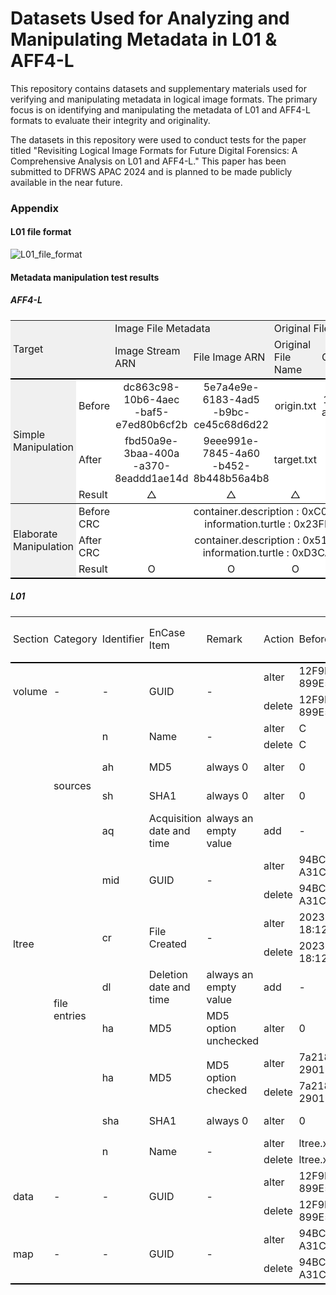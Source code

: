 # Datasets Used for Analyzing and Manipulating Metadata in L01 & AFF4-L

This repository contains datasets and supplementary materials used for verifying and manipulating metadata in logical image formats. The primary focus is on identifying and manipulating the metadata of L01 and AFF4-L formats to evaluate their integrity and originality.

The datasets in this repository were used to conduct tests for the paper titled "Revisiting Logical Image Formats for Future Digital Forensics: A Comprehensive Analysis on L01 and AFF4-L." This paper has been submitted to DFRWS APAC 2024 and is planned to be made publicly available in the near future.

### Appendix

#### L01 file format
![L01_file_format](https://github.com/ggeng2/Logical_Image_Dataset/assets/98377556/2c1d5b7b-3dd7-47c6-8bd4-bfc5f0a9f23f)

#### Metadata manipulation test results

##### AFF4-L
<table style="border-collapse: collapse; border: none; border-spacing: 0px;">
	<tr>
		<td rowspan="2" colspan="2" style="border-bottom: 2px solid black; padding-right: 3pt; padding-left: 3pt; background-color: #f0f0f0;">
			Target
		</td>
		<td colspan="2" style="border-bottom: 0px solid black; padding-right: 3pt; padding-left: 3pt; background-color: #f0f0f0;">
			Image File Metadata
		</td>
		<td colspan="2" style="border-bottom: 0px solid black; padding-right: 3pt; padding-left: 3pt; background-color: #f0f0f0;">
			Original File Metadata
		</td>
	</tr>
	<tr>
		<td style="border-bottom: 2px solid black; padding-right: 3pt; padding-left: 3pt; background-color: #f0f0f0;">
			Image Stream ARN
		</td>
		<td style="border-bottom: 2px solid black; padding-right: 3pt; padding-left: 3pt; background-color: #f0f0f0;">
			File Image ARN
		</td>
		<td style="border-bottom: 2px solid black; padding-right: 3pt; padding-left: 3pt; background-color: #f0f0f0;">
			Original File Name
		</td>
		<td style="border-bottom: 2px solid black; padding-right: 3pt; padding-left: 3pt; background-color: #f0f0f0;">
			Original File Hash (SHA1)
		</td>
	</tr>
	<tr>
		<td rowspan="3" style="border-bottom: 1px solid black; padding-right: 3pt; padding-left: 3pt; background-color: #f0f0f0;">
			Simple
			<br>
			Manipulation
		</td>
		<td style="border-bottom-color: rgb(0, 0, 0); padding-right: 3pt; padding-left: 3pt; background-color: #ffffff;">
			Before
		</td>
		<td style="border-bottom-color: rgb(0, 0, 0); text-align: center; padding-right: 3pt; padding-left: 3pt; background-color: #ffffff;">
			dc863c98-10b6-4aec
			<br>
			-baf5-e7ed80b6cf2b
		</td>
		<td style="border-bottom-color: rgb(0, 0, 0); text-align: center; padding-right: 3pt; padding-left: 3pt; background-color: #ffffff;">
			5e7a4e9e-6183-4ad5
			<br>
			-b9bc-ce45c68d6d22
		</td>
		<td style="border-bottom-color: rgb(0, 0, 0); text-align: center; padding-right: 3pt; padding-left: 3pt; background-color: #ffffff;">
			origin.txt
		</td>
		<td style="border-bottom-color: rgb(0, 0, 0); text-align: center; padding-right: 3pt; padding-left: 3pt; background-color: #ffffff;">
			1a96f202899f9c37a8b0
			<br>
			ac324525b9e8f67e0513
		</td>
	</tr>
	<tr>
		<td style="padding-right: 3pt; padding-left: 3pt; background-color: #ffffff;">
			After
		</td>
		<td style="text-align: center; padding-right: 3pt; padding-left: 3pt; background-color: #ffffff;">
			fbd50a9e-3baa-400a
			<br>
			-a370-8eaddd1ae14d
		</td>
		<td style="text-align: center; padding-right: 3pt; padding-left: 3pt; background-color: #ffffff;">
			9eee991e-7845-4a60
			<br>
			-b452-8b448b56a4b8
		</td>
		<td style="text-align: center; padding-right: 3pt; padding-left: 3pt; background-color: #ffffff;">
			target.txt
		</td>
		<td style="text-align: center; padding-right: 3pt; padding-left: 3pt; background-color: #ffffff;">
			0xFF
		</td>
	</tr>
	<tr>
		<td style="border-bottom: 1px solid black; border-top-color: rgb(0, 0, 0); padding-right: 3pt; padding-left: 3pt; background-color: #ffffff;">
			Result
		</td>
		<td style="border-bottom: 1px solid black; border-top-color: rgb(0, 0, 0); text-align: center; padding-right: 3pt; padding-left: 3pt; background-color: #ffffff;">
			△
		</td>
		<td style="border-bottom: 1px solid black; border-top-color: rgb(0, 0, 0); text-align: center; padding-right: 3pt; padding-left: 3pt; background-color: #ffffff;">
			△
		</td>
		<td style="border-bottom: 1px solid black; border-top-color: rgb(0, 0, 0); text-align: center; padding-right: 3pt; padding-left: 3pt; background-color: #ffffff;">
			△
		</td>
		<td style="border-bottom: 1px solid black; border-top-color: rgb(0, 0, 0); text-align: center; padding-right: 3pt; padding-left: 3pt; background-color: #ffffff;">
			△
		</td>
	</tr>
	<tr>
		<td rowspan="3" style="border-bottom: 2px solid black; padding-right: 3pt; padding-left: 3pt; background-color: #f0f0f0;">
			Elaborate
			<br>
			Manipulation
		</td>
		<td style="padding-right: 3pt; padding-left: 3pt; background-color: #ffffff;">
			Before
			<br>
			CRC
		</td>
		<td colspan="4" style="text-align: center; padding-right: 3pt; padding-left: 3pt; background-color: #ffffff;">
			container.description : 0xC065AB16
			<br>
			information.turtle : 0x23FDE4FA
		</td>
	</tr>
	<tr>
		<td style="border-top-color: rgb(0, 0, 0); border-bottom-color: rgb(0, 0, 0); padding-right: 3pt; padding-left: 3pt; background-color: #ffffff;">
			After
			<br>
			CRC
		</td>
		<td colspan="4" style="border-top-color: rgb(0, 0, 0); border-bottom-color: rgb(0, 0, 0); text-align: center; padding-right: 3pt; padding-left: 3pt; background-color: #ffffff;">
			container.description : 0x51642E60
			<br>
			information.turtle : 0xD3CA6135
		</td>
	</tr>
	<tr>
		<td style="border-bottom: 2px solid black; padding-right: 3pt; padding-left: 3pt; background-color: #ffffff;">
			Result
		</td>
		<td style="text-align: center; border-bottom: 2px solid black; padding-right: 3pt; padding-left: 3pt; background-color: #ffffff;">
			O
		</td>
		<td style="text-align: center; border-bottom: 2px solid black; padding-right: 3pt; padding-left: 3pt; background-color: #ffffff;">
			O
		</td>
		<td style="text-align: center; border-bottom: 2px solid black; padding-right: 3pt; padding-left: 3pt; background-color: #ffffff;">
			O
		</td>
		<td style="text-align: center; border-bottom: 2px solid black; padding-right: 3pt; padding-left: 3pt; background-color: #ffffff;">
			O
		</td>
	</tr>
</table>

##### L01
<table style="border-collapse: collapse; border: none; border-spacing: 0px;">
	<tr>
		<td rowspan="2" style="border-bottom: 2px solid black; padding-right: 3pt; padding-left: 3pt;">
			Section
		</td>
		<td rowspan="2" style="border-bottom: 2px solid black; padding-right: 3pt; padding-left: 3pt;">
			Category
		</td>
		<td rowspan="2" style="border-bottom: 2px solid black; padding-right: 3pt; padding-left: 3pt;">
			Identifier
		</td>
		<td rowspan="2" style="border-bottom: 2px solid black; padding-right: 3pt; padding-left: 3pt;">
			EnCase
			<br>
			Item
		</td>
		<td rowspan="2" style="border-bottom: 2px solid black; padding-right: 3pt; padding-left: 3pt;">
			Remark
		</td>
		<td rowspan="2" style="border-bottom: 2px solid black; padding-right: 3pt; padding-left: 3pt;">
			Action
		</td>
		<td rowspan="2" style="border-bottom: 2px solid black; padding-right: 3pt; padding-left: 3pt;">
			Before
		</td>
		<td rowspan="2" style="border-bottom: 2px solid black; padding-right: 3pt; padding-left: 3pt;">
			After
		</td>
		<td colspan="2" style="border-bottom: 0px solid rgb(0, 0, 0); padding-right: 3pt; padding-left: 3pt;">
			Result
		</td>
	</tr>
	<tr>
		<td style="border-bottom: 2px solid black; padding-right: 3pt; padding-left: 3pt;">
			Simple
			<br>
			Manipulation
		</td>
		<td style="border-bottom: 2px solid black; padding-right: 3pt; padding-left: 3pt;">
			Elaborate
			<br>
			Manipulation
		</td>
	</tr>
	<tr>
		<td rowspan="2" style="border-bottom: 0px solid rgb(0, 0, 0); padding-right: 3pt; padding-left: 3pt;">
			volume
		</td>
		<td rowspan="2" style="border-bottom: 0px solid rgb(0, 0, 0); padding-right: 3pt; padding-left: 3pt;">
			-
		</td>
		<td rowspan="2" style="border-bottom: 0px solid rgb(0, 0, 0); padding-right: 3pt; padding-left: 3pt;">
			-
		</td>
		<td rowspan="2" style="border-bottom: 0px solid rgb(0, 0, 0); padding-right: 3pt; padding-left: 3pt;">
			GUID
		</td>
		<td rowspan="2" style="border-bottom: 0px solid rgb(0, 0, 0); padding-right: 3pt; padding-left: 3pt;">
			-
		</td>
		<td style="padding-right: 3pt; padding-left: 3pt;">
			alter
		</td>
		<td style="padding-right: 3pt; padding-left: 3pt;">
			12F9E229242C27AA
			<br>
			899E5C5D973E25F2
		</td>
		<td style="padding-right: 3pt; padding-left: 3pt;">
			1234567890123456
			<br>
			7890123456789012
		</td>
		<td style="padding-right: 3pt; padding-left: 3pt;">
			X
		</td>
		<td style="padding-right: 3pt; padding-left: 3pt;">
			O
		</td>
	</tr>
	<tr>
		<td style="border-bottom: 0px solid rgb(0, 0, 0); padding-right: 3pt; padding-left: 3pt;">
			delete
		</td>
		<td style="border-bottom: 0px solid rgb(0, 0, 0); padding-right: 3pt; padding-left: 3pt;">
			12F9E229242C27AA
			<br>
			899E5C5D973E25F2
		</td>
		<td style="border-bottom: 0px solid rgb(0, 0, 0); padding-right: 3pt; padding-left: 3pt;">
			-
		</td>
		<td style="border-bottom: 0px solid rgb(0, 0, 0); padding-right: 3pt; padding-left: 3pt;">
			X
		</td>
		<td style="border-bottom: 0px solid rgb(0, 0, 0); padding-right: 3pt; padding-left: 3pt;">
			X
		</td>
	</tr>
	<tr>
		<td rowspan="16" style="border-bottom: 0px solid rgb(0, 0, 0); padding-right: 3pt; padding-left: 3pt;">
			ltree
		</td>
		<td rowspan="5" style="border-bottom: 0px solid rgb(0, 0, 0); padding-right: 3pt; padding-left: 3pt;">
			sources
		</td>
		<td rowspan="2" style="border-bottom: 0px solid rgb(0, 0, 0); padding-right: 3pt; padding-left: 3pt;">
			n
		</td>
		<td rowspan="2" style="border-bottom: 0px solid rgb(0, 0, 0); padding-right: 3pt; padding-left: 3pt;">
			Name
		</td>
		<td rowspan="2" style="border-bottom: 0px solid rgb(0, 0, 0); padding-right: 3pt; padding-left: 3pt;">
			-
		</td>
		<td style="padding-right: 3pt; padding-left: 3pt;">
			alter
		</td>
		<td style="padding-right: 3pt; padding-left: 3pt;">
			C
		</td>
		<td style="padding-right: 3pt; padding-left: 3pt;">
			W
		</td>
		<td style="padding-right: 3pt; padding-left: 3pt;">
			X
		</td>
		<td style="padding-right: 3pt; padding-left: 3pt;">
			O
		</td>
	</tr>
	<tr>
		<td style="border-bottom: 0px solid rgb(0, 0, 0); padding-right: 3pt; padding-left: 3pt;">
			delete
		</td>
		<td style="border-bottom: 0px solid rgb(0, 0, 0); padding-right: 3pt; padding-left: 3pt;">
			C
		</td>
		<td style="border-bottom: 0px solid rgb(0, 0, 0); padding-right: 3pt; padding-left: 3pt;">
			-
		</td>
		<td style="border-bottom: 0px solid rgb(0, 0, 0); padding-right: 3pt; padding-left: 3pt;">
			△
		</td>
		<td style="border-bottom: 0px solid rgb(0, 0, 0); padding-right: 3pt; padding-left: 3pt;">
			O
		</td>
	</tr>
	<tr>
		<td style="border-bottom: 0px solid rgb(0, 0, 0); padding-right: 3pt; padding-left: 3pt;">
			ah
		</td>
		<td style="border-bottom: 0px solid rgb(0, 0, 0); padding-right: 3pt; padding-left: 3pt;">
			MD5
		</td>
		<td style="border-bottom: 0px solid rgb(0, 0, 0); padding-right: 3pt; padding-left: 3pt;">
			always 0
		</td>
		<td style="border-bottom: 0px solid rgb(0, 0, 0); padding-right: 3pt; padding-left: 3pt;">
			alter
		</td>
		<td style="border-bottom: 0px solid rgb(0, 0, 0); padding-right: 3pt; padding-left: 3pt;">
			0
		</td>
		<td style="border-bottom: 0px solid rgb(0, 0, 0); padding-right: 3pt; padding-left: 3pt;">
			1234567890123456
			<br>
			7890123456789012
		</td>
		<td style="border-bottom: 0px solid rgb(0, 0, 0); padding-right: 3pt; padding-left: 3pt;">
			X
		</td>
		<td style="border-bottom: 0px solid rgb(0, 0, 0); padding-right: 3pt; padding-left: 3pt;">
			O
		</td>
	</tr>
	<tr>
		<td style="border-bottom: 0px solid rgb(0, 0, 0); padding-right: 3pt; padding-left: 3pt;">
			sh
		</td>
		<td style="border-bottom: 0px solid rgb(0, 0, 0); padding-right: 3pt; padding-left: 3pt;">
			SHA1
		</td>
		<td style="border-bottom: 0px solid rgb(0, 0, 0); padding-right: 3pt; padding-left: 3pt;">
			always 0
		</td>
		<td style="border-bottom: 0px solid rgb(0, 0, 0); padding-right: 3pt; padding-left: 3pt;">
			alter
		</td>
		<td style="border-bottom: 0px solid rgb(0, 0, 0); padding-right: 3pt; padding-left: 3pt;">
			0
		</td>
		<td style="border-bottom: 0px solid rgb(0, 0, 0); padding-right: 3pt; padding-left: 3pt;">
			12345678901234567890
			<br>
			12345678901234567890
		</td>
		<td style="border-bottom: 0px solid rgb(0, 0, 0); padding-right: 3pt; padding-left: 3pt;">
			X
		</td>
		<td style="border-bottom: 0px solid rgb(0, 0, 0); padding-right: 3pt; padding-left: 3pt;">
			O
		</td>
	</tr>
	<tr>
		<td style="border-bottom: 0px solid rgb(0, 0, 0); padding-right: 3pt; padding-left: 3pt;">
			aq
		</td>
		<td style="border-bottom: 0px solid rgb(0, 0, 0); padding-right: 3pt; padding-left: 3pt;">
			Acquisition
			<br>
			date and time
		</td>
		<td style="border-bottom: 0px solid rgb(0, 0, 0); padding-right: 3pt; padding-left: 3pt;">
			always an
			<br>
			empty value&nbsp;
		</td>
		<td style="border-bottom: 0px solid rgb(0, 0, 0); padding-right: 3pt; padding-left: 3pt;">
			add
		</td>
		<td style="border-bottom: 0px solid rgb(0, 0, 0); padding-right: 3pt; padding-left: 3pt;">
			-
		</td>
		<td style="border-bottom: 0px solid rgb(0, 0, 0); padding-right: 3pt; padding-left: 3pt;">
			2023-10-24 20:37:12
		</td>
		<td style="border-bottom: 0px solid rgb(0, 0, 0); padding-right: 3pt; padding-left: 3pt;">
			△
		</td>
		<td style="border-bottom: 0px solid rgb(0, 0, 0); padding-right: 3pt; padding-left: 3pt;">
			O
		</td>
	</tr>
	<tr>
		<td rowspan="11" style="border-bottom: 0px solid rgb(0, 0, 0); padding-right: 3pt; padding-left: 3pt;">
			file
			<br>
			entries
		</td>
		<td rowspan="2" style="border-bottom: 0px solid rgb(0, 0, 0); padding-right: 3pt; padding-left: 3pt;">
			mid
		</td>
		<td rowspan="2" style="border-bottom: 0px solid rgb(0, 0, 0); padding-right: 3pt; padding-left: 3pt;">
			GUID
		</td>
		<td rowspan="2" style="border-bottom: 0px solid rgb(0, 0, 0); padding-right: 3pt; padding-left: 3pt;">
			-
		</td>
		<td style="padding-right: 3pt; padding-left: 3pt;">
			alter
		</td>
		<td style="padding-right: 3pt; padding-left: 3pt;">
			94BC96591168158B
			<br>
			A31CDBD37FE10763
		</td>
		<td style="padding-right: 3pt; padding-left: 3pt;">
			1234567890123456
			<br>
			7890123456789012
		</td>
		<td style="padding-right: 3pt; padding-left: 3pt;">
			X
		</td>
		<td style="padding-right: 3pt; padding-left: 3pt;">
			O
		</td>
	</tr>
	<tr>
		<td style="border-bottom: 0px solid rgb(0, 0, 0); padding-right: 3pt; padding-left: 3pt;">
			delete
		</td>
		<td style="border-bottom: 0px solid rgb(0, 0, 0); padding-right: 3pt; padding-left: 3pt;">
			94BC96591168158B
			<br>
			A31CDBD37FE10763
		</td>
		<td style="border-bottom: 0px solid rgb(0, 0, 0); padding-right: 3pt; padding-left: 3pt;">
			-
		</td>
		<td style="border-bottom: 0px solid rgb(0, 0, 0); padding-right: 3pt; padding-left: 3pt;">
			△
		</td>
		<td style="border-bottom: 0px solid rgb(0, 0, 0); padding-right: 3pt; padding-left: 3pt;">
			O
		</td>
	</tr>
	<tr>
		<td rowspan="2" style="border-bottom: 0px solid rgb(0, 0, 0); padding-right: 3pt; padding-left: 3pt;">
			cr
		</td>
		<td rowspan="2" style="border-bottom: 0px solid rgb(0, 0, 0); padding-right: 3pt; padding-left: 3pt;">
			File
			<br>
			Created
		</td>
		<td rowspan="2" style="border-bottom: 0px solid rgb(0, 0, 0); padding-right: 3pt; padding-left: 3pt;">
			-
		</td>
		<td style="padding-right: 3pt; padding-left: 3pt;">
			alter
		</td>
		<td style="padding-right: 3pt; padding-left: 3pt;">
			2023-06-29 18:12:12
		</td>
		<td style="padding-right: 3pt; padding-left: 3pt;">
			2023-10-23 22:17:12
		</td>
		<td style="padding-right: 3pt; padding-left: 3pt;">
			X
		</td>
		<td style="padding-right: 3pt; padding-left: 3pt;">
			O
		</td>
	</tr>
	<tr>
		<td style="border-bottom: 0px solid rgb(0, 0, 0); padding-right: 3pt; padding-left: 3pt;">
			delete
		</td>
		<td style="border-bottom: 0px solid rgb(0, 0, 0); padding-right: 3pt; padding-left: 3pt;">
			2023-06-29 18:12:12
		</td>
		<td style="border-bottom: 0px solid rgb(0, 0, 0); padding-right: 3pt; padding-left: 3pt;">
			-
		</td>
		<td style="border-bottom: 0px solid rgb(0, 0, 0); padding-right: 3pt; padding-left: 3pt;">
			△
		</td>
		<td style="border-bottom: 0px solid rgb(0, 0, 0); padding-right: 3pt; padding-left: 3pt;">
			O
		</td>
	</tr>
	<tr>
		<td style="border-bottom: 0px solid rgb(0, 0, 0); padding-right: 3pt; padding-left: 3pt;">
			dl
		</td>
		<td style="border-bottom: 0px solid rgb(0, 0, 0); padding-right: 3pt; padding-left: 3pt;">
			Deletion
			<br>
			date and time
		</td>
		<td style="border-bottom: 0px solid rgb(0, 0, 0); padding-right: 3pt; padding-left: 3pt;">
			always an
			<br>
			empty value
		</td>
		<td style="border-bottom: 0px solid rgb(0, 0, 0); padding-right: 3pt; padding-left: 3pt;">
			add
		</td>
		<td style="border-bottom: 0px solid rgb(0, 0, 0); padding-right: 3pt; padding-left: 3pt;">
			-
		</td>
		<td style="border-bottom: 0px solid rgb(0, 0, 0); padding-right: 3pt; padding-left: 3pt;">
			2023-10-24 20:37:12
		</td>
		<td style="border-bottom: 0px solid rgb(0, 0, 0); padding-right: 3pt; padding-left: 3pt;">
			△
		</td>
		<td style="border-bottom: 0px solid rgb(0, 0, 0); padding-right: 3pt; padding-left: 3pt;">
			O
		</td>
	</tr>
	<tr>
		<td style="border-bottom: 0px solid rgb(0, 0, 0); padding-right: 3pt; padding-left: 3pt;">
			ha
		</td>
		<td style="border-bottom: 0px solid rgb(0, 0, 0); padding-right: 3pt; padding-left: 3pt;">
			MD5
		</td>
		<td style="border-bottom: 0px solid rgb(0, 0, 0); padding-right: 3pt; padding-left: 3pt;">
			MD5 option
			<br>
			unchecked
		</td>
		<td style="border-bottom: 0px solid rgb(0, 0, 0); padding-right: 3pt; padding-left: 3pt;">
			alter
		</td>
		<td style="border-bottom: 0px solid rgb(0, 0, 0); padding-right: 3pt; padding-left: 3pt;">
			0
		</td>
		<td style="border-bottom: 0px solid rgb(0, 0, 0); padding-right: 3pt; padding-left: 3pt;">
			1234567890123456
			<br>
			7890123456789012
		</td>
		<td style="border-bottom: 0px solid rgb(0, 0, 0); padding-right: 3pt; padding-left: 3pt;">
			X
		</td>
		<td style="border-bottom: 0px solid rgb(0, 0, 0); padding-right: 3pt; padding-left: 3pt;">
			O
		</td>
	</tr>
	<tr>
		<td rowspan="2" style="border-bottom: 0px solid rgb(0, 0, 0); padding-right: 3pt; padding-left: 3pt;">
			ha
		</td>
		<td rowspan="2" style="border-bottom: 0px solid rgb(0, 0, 0); padding-right: 3pt; padding-left: 3pt;">
			MD5
		</td>
		<td rowspan="2" style="border-bottom: 0px solid rgb(0, 0, 0); padding-right: 3pt; padding-left: 3pt;">
			MD5 option
			<br>
			checked
		</td>
		<td style="padding-right: 3pt; padding-left: 3pt;">
			alter
		</td>
		<td style="padding-right: 3pt; padding-left: 3pt;">
			7a2188299adf0ae1
			<br>
			290121cefb054709
		</td>
		<td style="padding-right: 3pt; padding-left: 3pt;">
			1234567890123456
			<br>
			7890123456789012
		</td>
		<td style="padding-right: 3pt; padding-left: 3pt;">
			X
		</td>
		<td style="padding-right: 3pt; padding-left: 3pt;">
			O
		</td>
	</tr>
	<tr>
		<td style="border-bottom: 0px solid rgb(0, 0, 0); padding-right: 3pt; padding-left: 3pt;">
			delete
		</td>
		<td style="border-bottom: 0px solid rgb(0, 0, 0); padding-right: 3pt; padding-left: 3pt;">
			7a2188299adf0ae1
			<br>
			290121cefb054709
		</td>
		<td style="border-bottom: 0px solid rgb(0, 0, 0); padding-right: 3pt; padding-left: 3pt;">
			-
		</td>
		<td style="border-bottom: 0px solid rgb(0, 0, 0); padding-right: 3pt; padding-left: 3pt;">
			△
		</td>
		<td style="border-bottom: 0px solid rgb(0, 0, 0); padding-right: 3pt; padding-left: 3pt;">
			O
		</td>
	</tr>
	<tr>
		<td style="border-bottom: 0px solid rgb(0, 0, 0); padding-right: 3pt; padding-left: 3pt;">
			sha
		</td>
		<td style="border-bottom: 0px solid rgb(0, 0, 0); padding-right: 3pt; padding-left: 3pt;">
			SHA1
		</td>
		<td style="border-bottom: 0px solid rgb(0, 0, 0); padding-right: 3pt; padding-left: 3pt;">
			always 0
		</td>
		<td style="border-bottom: 0px solid rgb(0, 0, 0); padding-right: 3pt; padding-left: 3pt;">
			alter
		</td>
		<td style="border-bottom: 0px solid rgb(0, 0, 0); padding-right: 3pt; padding-left: 3pt;">
			0
		</td>
		<td style="border-bottom: 0px solid rgb(0, 0, 0); padding-right: 3pt; padding-left: 3pt;">
			12345678901234567890
			<br>
			12345678901234567890
		</td>
		<td style="border-bottom: 0px solid rgb(0, 0, 0); padding-right: 3pt; padding-left: 3pt;">
			X
		</td>
		<td style="border-bottom: 0px solid rgb(0, 0, 0); padding-right: 3pt; padding-left: 3pt;">
			O
		</td>
	</tr>
	<tr>
		<td rowspan="2" style="border-bottom: 0px solid rgb(0, 0, 0); padding-right: 3pt; padding-left: 3pt;">
			n
		</td>
		<td rowspan="2" style="border-bottom: 0px solid rgb(0, 0, 0); padding-right: 3pt; padding-left: 3pt;">
			Name
		</td>
		<td rowspan="2" style="border-bottom: 0px solid rgb(0, 0, 0); padding-right: 3pt; padding-left: 3pt;">
			-
		</td>
		<td style="padding-right: 3pt; padding-left: 3pt;">
			alter
		</td>
		<td style="padding-right: 3pt; padding-left: 3pt;">
			ltree.xlsx
		</td>
		<td style="padding-right: 3pt; padding-left: 3pt;">
			abcde.fghi
		</td>
		<td style="padding-right: 3pt; padding-left: 3pt;">
			X
		</td>
		<td style="padding-right: 3pt; padding-left: 3pt;">
			O
		</td>
	</tr>
	<tr>
		<td style="border-bottom: 0px solid rgb(0, 0, 0); padding-right: 3pt; padding-left: 3pt;">
			delete
		</td>
		<td style="border-bottom: 0px solid rgb(0, 0, 0); padding-right: 3pt; padding-left: 3pt;">
			ltree.xlsx
		</td>
		<td style="border-bottom: 0px solid rgb(0, 0, 0); padding-right: 3pt; padding-left: 3pt;">
			-
		</td>
		<td style="border-bottom: 0px solid rgb(0, 0, 0); padding-right: 3pt; padding-left: 3pt;">
			△
		</td>
		<td style="border-bottom: 0px solid rgb(0, 0, 0); padding-right: 3pt; padding-left: 3pt;">
			O
		</td>
	</tr>
	<tr>
		<td rowspan="2" style="border-bottom: 0px solid rgb(0, 0, 0); padding-right: 3pt; padding-left: 3pt;">
			data
		</td>
		<td rowspan="2" style="border-bottom: 0px solid rgb(0, 0, 0); padding-right: 3pt; padding-left: 3pt;">
			-
		</td>
		<td rowspan="2" style="border-bottom: 0px solid rgb(0, 0, 0); padding-right: 3pt; padding-left: 3pt;">
			-
		</td>
		<td rowspan="2" style="border-bottom: 0px solid rgb(0, 0, 0); padding-right: 3pt; padding-left: 3pt;">
			GUID
		</td>
		<td rowspan="2" style="border-bottom: 0px solid rgb(0, 0, 0); padding-right: 3pt; padding-left: 3pt;">
			-
		</td>
		<td style="padding-right: 3pt; padding-left: 3pt;">
			alter
		</td>
		<td style="padding-right: 3pt; padding-left: 3pt;">
			12F9E229242C27AA
			<br>
			899E5C5D973E25F2
		</td>
		<td style="padding-right: 3pt; padding-left: 3pt;">
			1234567890123456
			<br>
			7890123456789012
		</td>
		<td style="padding-right: 3pt; padding-left: 3pt;">
			X
		</td>
		<td style="padding-right: 3pt; padding-left: 3pt;">
			X
		</td>
	</tr>
	<tr>
		<td style="border-bottom: 0px solid rgb(0, 0, 0); padding-right: 3pt; padding-left: 3pt;">
			delete
		</td>
		<td style="border-bottom: 0px solid rgb(0, 0, 0); padding-right: 3pt; padding-left: 3pt;">
			12F9E229242C27AA
			<br>
			899E5C5D973E25F2
		</td>
		<td style="border-bottom: 0px solid rgb(0, 0, 0); padding-right: 3pt; padding-left: 3pt;">
			-
		</td>
		<td style="border-bottom: 0px solid rgb(0, 0, 0); padding-right: 3pt; padding-left: 3pt;">
			X
		</td>
		<td style="border-bottom: 0px solid rgb(0, 0, 0); padding-right: 3pt; padding-left: 3pt;">
			X
		</td>
	</tr>
	<tr>
		<td rowspan="2" style="border-bottom: 2px solid black; padding-right: 3pt; padding-left: 3pt;">
			map
		</td>
		<td rowspan="2" style="border-bottom: 2px solid black; padding-right: 3pt; padding-left: 3pt;">
			-
		</td>
		<td rowspan="2" style="border-bottom: 2px solid black; padding-right: 3pt; padding-left: 3pt;">
			-
		</td>
		<td rowspan="2" style="border-bottom: 2px solid black; padding-right: 3pt; padding-left: 3pt;">
			GUID
		</td>
		<td rowspan="2" style="border-bottom: 2px solid black; padding-right: 3pt; padding-left: 3pt;">
			-
		</td>
		<td style="padding-right: 3pt; padding-left: 3pt;">
			alter
		</td>
		<td style="padding-right: 3pt; padding-left: 3pt;">
			94BC96591168158B
			<br>
			A31CDBD37FE10763
		</td>
		<td style="padding-right: 3pt; padding-left: 3pt;">
			1234567890123456
			<br>
			7890123456789012
		</td>
		<td style="padding-right: 3pt; padding-left: 3pt;">
			-
		</td>
		<td style="padding-right: 3pt; padding-left: 3pt;">
			X
		</td>
	</tr>
	<tr>
		<td style="border-bottom: 2px solid black; padding-right: 3pt; padding-left: 3pt;">
			delete
		</td>
		<td style="border-bottom: 2px solid black; padding-right: 3pt; padding-left: 3pt;">
			94BC96591168158B
			<br>
			A31CDBD37FE10763
		</td>
		<td style="border-bottom: 2px solid black; padding-right: 3pt; padding-left: 3pt;">
			-
		</td>
		<td style="border-bottom: 2px solid black; padding-right: 3pt; padding-left: 3pt;">
			X
		</td>
		<td style="border-bottom: 2px solid black; padding-right: 3pt; padding-left: 3pt;">
			X
		</td>
	</tr>
</table>



